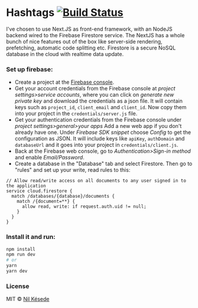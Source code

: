 # Hashtags [![Build Status](https://img.shields.io/travis/nilkesede/hashtags?style=flat-square)](https://travis-ci.org/nilkesede/hashtags)

I've chosen to use Next.JS as front-end framework, with an NodeJS backend wired to the Firebase Firestore service.
The NextJS has a whole bunch of nice features out of the box like server-side rendering, prefetching, automatic code splitting etc. Firestore is a secure NoSQL database in the cloud with realtime data update.

### Set up firebase:
- Create a project at the [Firebase console](https://console.firebase.google.com/).
- Get your account credentials from the Firebase console at _project settings>service accounts_, where you can click on _generate new private key_ and download the credentials as a json file. It will contain keys such as `project_id`, `client_email` and `client_id`. Now copy them into your project in the `credentials/server.js` file.
- Get your authentication credentials from the Firebase console under _project settings>general>your apps_ Add a new web app if you don't already have one. Under _Firebase SDK snippet_ choose _Config_ to get the configuration as JSON. It will include keys like `apiKey`, `authDomain` and `databaseUrl` and it goes into your project in `credentials/client.js`.
- Back at the Firebase web console, go to _Authentication>Sign-in method_ and enable _Email/Password_.
- Create a database in the "Database" tab and select Firestore. Then go to "rules" and set up your write, read rules to this:

```
// Allow read/write access on all documents to any user signed in to the application
service cloud.firestore {
  match /databases/{database}/documents {
    match /{document=**} {
      allow read, write: if request.auth.uid != null;
    }
  }
}
```

### Install it and run:
```bash
npm install
npm run dev
# or
yarn
yarn dev
```

### License
MIT © [Nil Késede](https://nilkesede.mit-license.org/)
